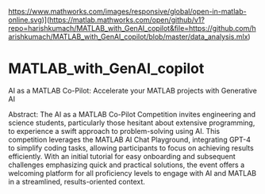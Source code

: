 https://www.mathworks.com/images/responsive/global/open-in-matlab-online.svg)](https://matlab.mathworks.com/open/github/v1?repo=harishkumach/MATLAB_with_GenAI_copilot&file=https://github.com/harishkumach/MATLAB_with_GenAI_copilot/blob/master/data_analysis.mlx)

# MATLAB_with_GenAI_copilot
AI as a MATLAB Co-Pilot: Accelerate your MATLAB projects with Generative AI

Abstract: 
The AI as a MATLAB Co-Pilot Competition invites engineering and science students, particularly those hesitant about extensive programming, to experience a swift approach to problem-solving using AI. This competition leverages the MATLAB AI Chat Playground, integrating GPT-4 to simplify coding tasks, allowing participants to focus on achieving results efficiently. With an initial tutorial for easy onboarding and subsequent challenges emphasizing quick and practical solutions, the event offers a welcoming platform for all proficiency levels to engage with AI and MATLAB in a streamlined, results-oriented context.
